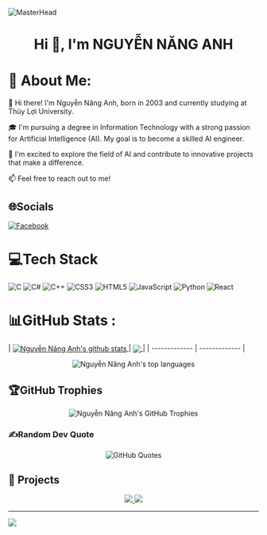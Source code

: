 
![MasterHead](https://firebasestorage.googleapis.com/v0/b/flexi-coding.appspot.com/o/dempgi7-520f8d5f-63d4-4453-8822-dbc149ae27f8.gif?alt=media&token=91c0c7b2-93c3-4029-b011-1a8703c5730d)
<h1 align="center">Hi 👋, I'm NGUYỄN NĂNG ANH</h1>

# 💫 About Me:
👋 Hi there! I'm Nguyễn Năng Anh, born in 2003 and currently studying at Thủy Lợi University. 

🎓 I'm pursuing a degree in Information Technology with a strong passion for Artificial Intelligence (AI). My goal is to become a skilled AI engineer.

🚀 I'm excited to explore the field of AI and contribute to innovative projects that make a difference. 

📫 Feel free to reach out to me!

## 🌐Socials
[![Facebook](https://img.shields.io/badge/Facebook-%231877F2.svg?logo=Facebook&logoColor=white)](https://facebook.com/https://www.facebook.com/profile.php?id=100035191161128&mibextid=ZbWKwL) 

# 💻Tech Stack
![C](https://img.shields.io/badge/c-%2300599C.svg?style=flat&logo=c&logoColor=white) ![C#](https://img.shields.io/badge/c%23-%23239120.svg?style=flat&logo=c-sharp&logoColor=white) ![C++](https://img.shields.io/badge/c++-%2300599C.svg?style=flat&logo=c%2B%2B&logoColor=white) ![CSS3](https://img.shields.io/badge/css3-%231572B6.svg?style=flat&logo=css3&logoColor=white) ![HTML5](https://img.shields.io/badge/html5-%23E34F26.svg?style=flat&logo=html5&logoColor=white) ![JavaScript](https://img.shields.io/badge/javascript-%23323330.svg?style=flat&logo=javascript&logoColor=%23F7DF1E) ![Python](https://img.shields.io/badge/python-3670A0?style=flat&logo=python&logoColor=ffdd54) ![React](https://img.shields.io/badge/react-%2320232a.svg?style=flat&logo=react&logoColor=%2361DAFB)
# 📊GitHub Stats :

| <a href="https://github.com/NGUYENNANGANH/Scientific-research-2024">
  <img align="center" src="https://github-readme-stats.vercel.app/api?username=NGUYENNANGANH&show_icons=true&theme=tokyonight&hide_border=false&include_all_commits=false&count_private=false" alt="Nguyễn Năng Anh's github stats" />
</a> | <a href="https://github.com/NGUYENNANGANH/Study_OOP">
  <img align="center" src="https://github-readme-stats.vercel.app/api/top-langs/?username=NGUYENNANGANH&layout=compact&theme=radical&hide_border=false" />
</a> |
| ------------- | ------------- |



<div align="center">
  <img src="https://github-readme-stats.vercel.app/api/top-langs/?username=NGUYENNANGANH&theme=radical&hide_border=false&include_all_commits=false&count_private=false&layout=compact" alt="Nguyễn Năng Anh's top languages" />
</div>


## 🏆GitHub Trophies
<div align="center">
  <img src="https://github-trophies.vercel.app/?username=NGUYENNANGANH&theme=radical&no-frame=false&no-bg=false&margin-w=4" alt="Nguyễn Năng Anh's GitHub Trophies" />
</div>


### ✍️Random Dev Quote
<div align="center">
  <img src="https://quotes-github-readme.vercel.app/api?type=horizontal&theme=tokyonight" alt="GitHub Quotes" />
</div>

## 🚀 Projects

<div align="center">
  <a href="https://github.com/NGUYENNANGANH/Scientific-research-2024">
    <img src="https://github-readme-stats.anuraghazra1.vercel.app/api/pin/?username=NGUYENNANGANH&repo=Scientific-research-2024&theme=radical" />
  </a>
  <a href="https://github.com/NGUYENNANGANH/Study_OOP">
    <img src="https://github-readme-stats.anuraghazra1.vercel.app/api/pin/?username=NGUYENNANGANH&repo=Study_OOP&theme=radical" />
  </a>
</div>


---
[![](https://visitcount.itsvg.in/api?id=NGUYENNANGANH&icon=0&color=0)](https://visitcount.itsvg.in)
